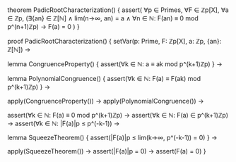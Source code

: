 theorem PadicRootCharacterization() {
  assert(
    ∀p ∈ Primes, ∀F ∈ ℤp[X], ∀a ∈ ℤp,
    (∃{an} ∈ ℤ[ℕ] ∧
     lim(n→∞, an) = a ∧
     ∀n ∈ ℕ: F(an) ≡ 0 mod p^(n+1)ℤp) →
    F(a) = 0
  )
}

proof PadicRootCharacterization() {
  setVar(p: Prime, F: ℤp[X], a: ℤp, {an}: ℤ[ℕ]) →
  
  lemma CongruenceProperty() {
    assert(∀k ∈ ℕ: a ≡ ak mod p^(k+1)ℤp)
  } →

  lemma PolynomialCongruence() {
    assert(∀k ∈ ℕ: F(a) ≡ F(ak) mod p^(k+1)ℤp)
  } →

  apply(CongruenceProperty()) →
  apply(PolynomialCongruence()) →
  
  assert(∀k ∈ ℕ: F(a) ≡ 0 mod p^(k+1)ℤp) →
  assert(∀k ∈ ℕ: F(a) ∈ p^(k+1)ℤp) →
  assert(∀k ∈ ℕ: |F(a)|p ≤ p^(-k-1)) →
  
  lemma SqueezeTheorem() {
    assert(|F(a)|p ≤ lim(k→∞, p^(-k-1)) = 0)
  } →
  
  apply(SqueezeTheorem()) →
  assert(|F(a)|p = 0) →
  assert(F(a) = 0)
}